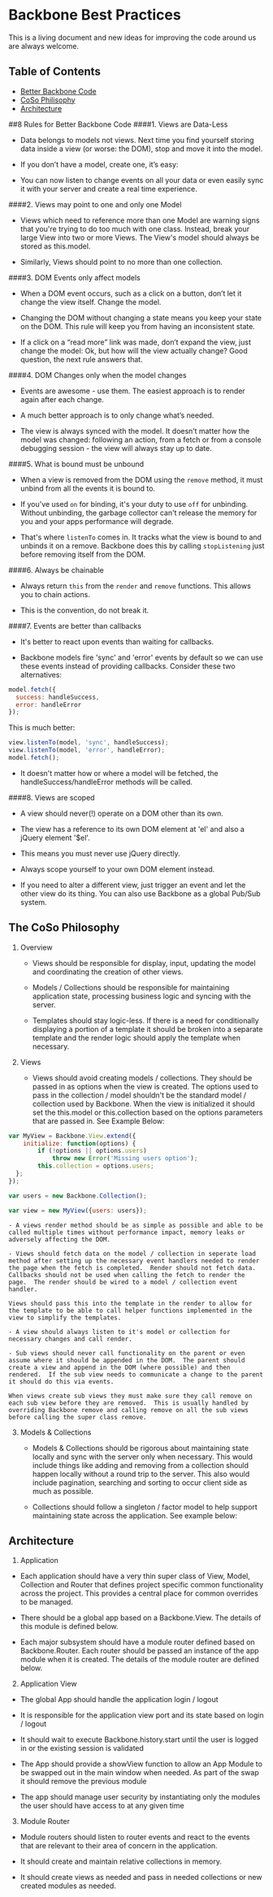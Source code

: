 # Backbone Best Practices

This is a living document and new ideas for improving the code around us are always welcome.

## Table of Contents
 * [Better Backbone Code](#rules)
 * [CoSo Philisophy](#philosophy)
 * [Architecture](#architecture)

##<a href="rules"></a>8 Rules for Better Backbone Code
####1. Views are Data-Less

* Data belongs to models not views. Next time you find yourself storing data inside a view (or worse: the DOM), stop and move it into the model.

* If you don’t have a model, create one, it’s easy:

* You can now listen to change events on all your data or even easily sync it with your server and create a real time experience.

####2. Views may point to one and only one Model

* Views which need to reference more than one Model are warning signs that you're trying to do too much with one class. Instead, break your large View into two or more Views. The View's model should always be stored as this.model.

* Similarly, Views should point to no more than one collection.

####3. DOM Events only affect models

* When a DOM event occurs, such as a click on a button, don’t let it change the view itself. Change the model.

* Changing the DOM without changing a state means you keep your state on the DOM. This rule will keep you from having an inconsistent state.

* If a click on a “read more” link was made, don’t expand the view, just change the model:  Ok, but how will the view actually change? Good question, the next rule answers that.

####4. DOM Changes only when the model changes

* Events are awesome - use them. The easiest approach is to render again after each change.

* A much better approach is to only change what’s needed.

* The view is always synced with the model. It doesn’t matter how the model was changed: following an action, from a fetch or from a console debugging session - the view will always stay up to date.

####5. What is bound must be unbound

* When a view is removed from the DOM using the `remove` method, it must unbind from all the events it is bound to.

* If you've used `on` for binding, it's your duty to use `off` for unbinding. Without unbinding, the garbage collector can't release the memory for you and your apps performance will degrade.

* That's where `listenTo` comes in. It tracks what the view is bound to and unbinds it on a remove. Backbone does this by calling `stopListening` just before removing itself from the DOM.

####6. Always be chainable

* Always return `this` from the `render` and `remove` functions. This allows you to chain actions.

* This is the convention, do not break it.

####7. Events are better than callbacks

* It's better to react upon events than waiting for callbacks.

* Backbone models fire 'sync' and 'error' events by default so we can use these events instead of providing callbacks. Consider these two alternatives:

```javascript
model.fetch({
  success: handleSuccess,
  error: handleError
});
```

This is much better:

```javascript
view.listenTo(model, 'sync', handleSuccess);
view.listenTo(model, 'error', handleError);
model.fetch();
```

* It doesn't matter how or where a model will be fetched, the handleSuccess/handleError methods will be called.

####8. Views are scoped

* A view should never(!) operate on a DOM other than its own.

* The view has a reference to its own DOM element at 'el' and also a jQuery element '$el'.

* This means you must never use jQuery directly.

* Always scope yourself to your own DOM element instead.

* If you need to alter a different view, just trigger an event and let the other view do its thing. You can also use Backbone as a global Pub/Sub system.

## <a name="philosophy"></a>The CoSo Philosophy

1. Overview

	- Views should be responsible for display, input, updating the model and coordinating the creation of other views.

	- Models / Collections should be responsible for maintaining application state, processing business logic and syncing with the server.

	- Templates should stay logic-less.  If there is a need for conditionally displaying a portion of a template it should be broken into a separate template and the render logic should apply the template when necessary.

2. Views

	- Views should avoid creating models / collections.  They should be passed in as options when the view is created.  The options used to pass in the collection / model shouldn't be the standard model / collection used by Backbone.  When the view is initialized it should set the this.model or this.collection based on the options parameters that are passed in.  See Example Below:

  ```javascript
  var MyView = Backbone.View.extend({
      initialize: function(options) {
          if (!options || options.users)
              throw new Error('Missing users option');
          this.collection = options.users;
  	};
  });

  var users = new Backbone.Collection();

  var view = new MyView({users: users});
  ```

	- A views render method should be as simple as possible and able to be called multiple times without performance impact, memory leaks or adversely affecting the DOM.

	- Views should fetch data on the model / collection in seperate load method after setting up the necessary event handlers needed to render the page when the fetch is completed.  Render should not fetch data.  Callbacks should not be used when calling the fetch to render the page.  The render should be wired to a model / collection event handler.

	Views should pass this into the template in the render to allow for the template to be able to call helper functions implemented in the view to simplify the templates.

	- A view should always listen to it's model or collection for necessary changes and call render.

	- Sub views should never call functionality on the parent or even assume where it should be appended in the DOM.  The parent should create a view and append in the DOM (where possible) and then rendered.  If the sub view needs to communicate a change to the parent it should do this via events.

	When views create sub views they must make sure they call remove on each sub view before they are removed.  This is usually handled by overriding Backbone remove and calling remove on all the sub views before calling the super class remove.

3. Models & Collections

	- Models & Collections should be rigorous about maintaining state locally and sync with the server only when necessary.  This would include things like adding and removing from a collection should happen locally without a round trip to the server.  This also would include pagination, searching and sorting to occur client side as much as possible.

	- Collections should follow a singleton / factor model to help support maintaining state across the application.  See example below:

## <a href="architecture"></a>Architecture

1. Application
  - Each application should have a very thin super class of View, Model, Collection and Router that defines project specific common functionality across the project.  This provides a central place for common overrides to be managed.

  - There should be a global app based on a Backbone.View.  The details of this module is defined below.

  - Each major subsystem should have a module router defined based on Backbone.Router.  Each router should be passed an instance of the app module when it is created.  The details of the module router are defined below.

2. Application View
  - The global App should handle the application login / logout

  - It is responsible for the application view port and its state based on login / logout

  - It should wait to execute Backbone.history.start until the user is logged in or the existing session is validated

  - The App should provide a showView function to allow an App Module to be swapped out in the main window when needed.  As part of the swap it should remove the previous module

  - The app should manage user security by instantiating only the modules the user should have access to at any given time

3. Module Router  

  - Module routers should listen to router events and react to the events that are relevant to their area of concern in the application.

  - It should create and maintain relative collections in memory.

  - It should create views as needed and pass in needed collections or new created modules as needed.
